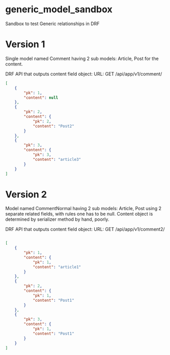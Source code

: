 # generic_model_sandbox
Sandbox to test Generic relationships in DRF

# Version 1

Single model named Comment having 2 sub models: Article, Post for the content.

DRF API that outputs content field object:
URL: GET /api/app/v1/comment/
```json
[
    {
        "pk": 1,
        "content": null
    },
    {
        "pk": 2,
        "content": {
            "pk": 2,
            "content": "Post2"
        }
    },
    {
        "pk": 3,
        "content": {
            "pk": 3,
            "content": "article3"
        }
    }
]
```

# Version 2

Model named CommentNormal having 2 sub models: Article, Post using 2 separate related fields,
with rules one has to be null.
Content object is determined by serializer method by hand, poorly.

DRF API that outputs content field object:
URL: GET /api/app/v1/comment2/
```json

[
    {
        "pk": 1,
        "content": {
            "pk": 1,
            "content": "article1"
        }
    },
    {
        "pk": 2,
        "content": {
            "pk": 1,
            "content": "Post1"
        }
    },
    {
        "pk": 3,
        "content": {
            "pk": 1,
            "content": "Post1"
        }
    }
]
```
